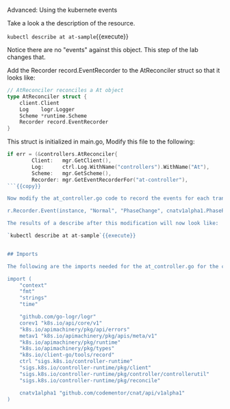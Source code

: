 Advanced: Using the kubernete events

Take a look a the description of the resource.

`kubectl describe at at-sample`{{execute}}

Notice there are no "events" against this object. This step of the lab changes that.

Add the Recorder record.EventRecorder to the AtReconciler struct so that it looks like:

```go
// AtReconciler reconciles a At object
type AtReconciler struct {
	client.Client
	Log    logr.Logger
	Scheme *runtime.Scheme
	Recorder record.EventRecorder
}
```

This struct is initialized in main.go, Modify this file to the following:

```go
if err = (&controllers.AtReconciler{
		Client:   mgr.GetClient(),
		Log:      ctrl.Log.WithName("controllers").WithName("At"),
		Scheme:   mgr.GetScheme(),
		Recorder: mgr.GetEventRecorderFor("at-controller"),	
```{{copy}}

Now modify the at_controller.go code to record the events for each transition of the phase status. Below is an example of when the phase is set to "Pending"

r.Recorder.Event(instance, "Normal", "PhaseChange", cnatv1alpha1.PhasePending)

The results of a describe after this modification will now look like:

`kubectl describe at at-sample`{{execute}}


## Imports

The following are the imports needed for the at_controller.go for the changes indicated in this lab.

import (
	"context"
	"fmt"
	"strings"
	"time"

	"github.com/go-logr/logr"
	corev1 "k8s.io/api/core/v1"
	"k8s.io/apimachinery/pkg/api/errors"
	metav1 "k8s.io/apimachinery/pkg/apis/meta/v1"
	"k8s.io/apimachinery/pkg/runtime"
	"k8s.io/apimachinery/pkg/types"
	"k8s.io/client-go/tools/record"
	ctrl "sigs.k8s.io/controller-runtime"
	"sigs.k8s.io/controller-runtime/pkg/client"
	"sigs.k8s.io/controller-runtime/pkg/controller/controllerutil"
	"sigs.k8s.io/controller-runtime/pkg/reconcile"

	cnatv1alpha1 "github.com/codementor/cnat/api/v1alpha1"
)
